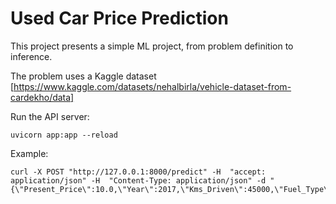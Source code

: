 # Used Car Price Prediction
This project presents a simple ML project, from problem definition to inference.

The problem uses a Kaggle dataset [https://www.kaggle.com/datasets/nehalbirla/vehicle-dataset-from-cardekho/data]


Run the API server:
```
uvicorn app:app --reload
```

Example:
```
curl -X POST "http://127.0.0.1:8000/predict" -H  "accept: application/json" -H  "Content-Type: application/json" -d "{\"Present_Price\":10.0,\"Year\":2017,\"Kms_Driven\":45000,\"Fuel_Type\":\"Petrol\",\"Transmission\":\"Manual\"}"
```